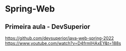 ﻿# Spring-Web

## Primeira aula - DevSuperior
https://github.com/devsuperior/java-web-spring-2022
<br>
https://www.youtube.com/watch?v=D4frmIHAxEY&t=188s
